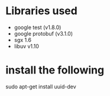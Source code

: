 # Libraries used
- google test (v1.8.0)
- google protobuf (v3.1.0)
- sgx 1.6
- libuv v1.10

# install the following
sudo apt-get install uuid-dev
